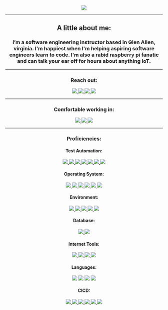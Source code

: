 <div align="center">
  <img align="center" src="https://media.licdn.com/dms/image/C5603AQE_4h6dr1RCeA/profile-displayphoto-shrink_400_400/0/1590028499109?e=1726099200&v=beta&t=rdFvgydFoAIFEuj9iOh68rt9G5gT97xftIo6eRwCtRU">
  <P> </P>
  <!--
  <a href="#"><img align="center" src="https://github-readme-stats.vercel.app/api?username=manliestben&hide=stars,issues&include_all_commits=true&count_private=true&show_icons=true&theme=react" />  </a>
  <a href="#"><img align="center" src="https://github-readme-stats.vercel.app/api/top-langs/?username=manliestben&layout=compact&theme=react" /></a> 
  --><hr>
  <h2>A little about me:</h2>
  <h3>I’m a software engineering instructor based in Glen Allen, virginia. I'm happiest when I'm helping aspiring software engineers learn to code.  I'm also a rabid raspberry pi fanatic and can talk your ear off for hours about anything IoT.  </h3>
  <hr>
  <div>
    <h3>Reach out:</h3>
    <a href="https://www.prashantpukale.com/"><img src="https://img.shields.io/badge/-Personal_Website-000000?style=flat-square&logo=Coderwall&logoColor=white" />  </a>
    <a href="https://www.linkedin.com/in/ppukale/"><img src="https://img.shields.io/badge/-LinkedIn-0077B5?style=flat-square&logo=LinkedIn&logoColor=white" />  </a>
    <a href="https://github.com/ppukale"><img src="https://img.shields.io/github/followers/manliestben?color=black&label=GitHub&logo=GitHub&logoColor=white&style=flat-square" />  </a>
    <a href="mailto: prashantpukale@gmail.com"><img src="https://img.shields.io/badge/-Gmail-D14836?style=flat-square&logo=Gmail&logoColor=white" />  </a>
  </div>
  <hr>
  <div>
    <h3>Comfortable working in:</h3>
      <a href="#"><img src="https://img.shields.io/badge/-Windows-0078D6?style=flat-square&logo=Windows&logoColor=white" />  </a>
      <a href="#"><img src="https://img.shields.io/badge/-Ubuntu-0078D6?style=flat-square&logo=Ubuntu&logoColor=white" />  </a>
      <a href="#"><img src="https://img.shields.io/badge/mac%20os-000000?style=flat-square&for-the-badge&logo=macos&logoColor=F0F0F0" />  </a>
  </div>
  <hr>
  <div>
      <h3>Proficiencies:</h3>
    <h4>Test Automation:</h4>
<a href="#">
  <img src="https://img.shields.io/badge/-Selenium-43B02A?style=flat-square&logo=selenium&logoColor=white" />
</a>
<a href="#">
  <img src="https://img.shields.io/badge/-Tosca-0081CB?style=flat-square&logo=tricentis&logoColor=white" />
</a>
<a href="#">
  <img src="https://img.shields.io/badge/-UFT-0C4FA1?style=flat-square&logo=hp&logoColor=white" />
</a>
<a href="#">
  <img src="https://img.shields.io/badge/-Appium-41BDF5?style=flat-square&logo=appium&logoColor=white" />
</a>
<a href="#">
  <img src="https://img.shields.io/badge/-Test%20Complete-0C4FA1?style=flat-square&logo=testcomplete&logoColor=white" />
</a>
<a href="#">
  <img src="https://img.shields.io/badge/-Maven-C71A36?style=flat-square&logo=apachemaven&logoColor=white" />
</a>
<a href="#">
  <img src="https://img.shields.io/badge/-TestNG-25A162?style=flat-square&logo=testng&logoColor=white" />
</a>
<h4>Operating System:</h4>
<a href="#">
  <img src="https://img.shields.io/badge/-AWS%20EC2-F79111?style=flat-square&logo=amazonaws&logoColor=white" />
</a>
<a href="#">
  <img src="https://img.shields.io/badge/-Ubuntu-E95420?style=flat-square&logo=ubuntu&logoColor=white" />
</a>
<a href="#">
  <img src="https://img.shields.io/badge/-Android-3DDC84?style=flat-square&logo=android&logoColor=white" />
</a>
<a href="#">
  <img src="https://img.shields.io/badge/-iOS-000000?style=flat-square&logo=apple&logoColor=white" />
</a>
<a href="#">
  <img src="https://img.shields.io/badge/-Windows-0078D6?style=flat-square&logo=windows&logoColor=white" />
</a>
<a href="#">
  <img src="https://img.shields.io/badge/-OS%20X%20EI%20Capitan-000000?style=flat-square&logo=apple&logoColor=white" />
</a>
<h4>Environment:</h4>
<a href="#">
  <img src="https://img.shields.io/badge/-Mainframes-000000?style=flat-square&logo=ibm&logoColor=white" />
</a>
<a href="#">
  <img src="https://img.shields.io/badge/-IoT-00BFA5?style=flat-square&logo=iota&logoColor=white" />
</a>
<a href="#">
  <img src="https://img.shields.io/badge/-Splunk-000000?style=flat-square&logo=splunk&logoColor=white" />
</a>
<a href="#">
  <img src="https://img.shields.io/badge/-Google%20Analytics-E37400?style=flat-square&logo=googleanalytics&logoColor=white" />
</a>
<a href="#">
  <img src="https://img.shields.io/badge/-Endeca-0078D7?style=flat-square&logo=oracle&logoColor=white" />
</a>
<h4>Database:</h4>
<a href="#">
  <img src="https://img.shields.io/badge/-SQL%20Server-CC2927?style=flat-square&logo=microsoftsqlserver&logoColor=white" />
</a>
<a href="#">
  <img src="https://img.shields.io/badge/-Cosmos%20DB-0078D4?style=flat-square&logo=azurecosmosdb&logoColor=white" />
</a>
<h4>Internet Tools:</h4>
<a href="#">
  <img src="https://img.shields.io/badge/-VB%20Script-47A248?style=flat-square&logo=vbs&logoColor=white" />
</a>
<a href="#">
  <img src="https://img.shields.io/badge/-JavaScript-F7DF1E?style=flat-square&logo=javascript&logoColor=black" />
</a>
<a href="#">
  <img src="https://img.shields.io/badge/-XML-1B1B1B?style=flat-square&logo=xml&logoColor=white" />
</a>
<a href="#">
  <img src="https://img.shields.io/badge/-Angular%20JS-DD0031?style=flat-square&logo=angularjs&logoColor=white" />
</a>
<h4>Languages:</h4>
<a href="#"><img src="https://img.shields.io/badge/-Python-3776AB?style=flat-square&logo=python&logoColor=white" /></a>
<a href="#"><img src="https://img.shields.io/badge/-Visual%20Basic-5C2D91?style=flat-square&logo=visualstudio&logoColor=white" /></a>
<a href="#"><img src="https://img.shields.io/badge/-Java-007396?style=flat-square&logo=java&logoColor=white" /></a>
<a href="#"><img src="https://img.shields.io/badge/-Groovy-4298B8?style=flat-square&logo=apachegroovy&logoColor=white" /></a>

<h4>CICD:</h4>
<a href="#">
  <img src="https://img.shields.io/badge/-Jenkins-D24939?style=flat-square&logo=jenkins&logoColor=white" />
</a>
<a href="#">
  <img src="https://img.shields.io/badge/-Git-F05032?style=flat-square&logo=git&logoColor=white" />
</a>
<a href="#">
  <img src="https://img.shields.io/badge/-Azure-0089D6?style=flat-square&logo=microsoftazure&logoColor=white" />
</a>
<a href="#">
  <img src="https://img.shields.io/badge/-Octopus-2E6CAB?style=flat-square&logo=octopusdeploy&logoColor=white" />
</a>
<a href="#">
  <img src="https://img.shields.io/badge/-AWS-232F3E?style=flat-square&logo=amazonaws&logoColor=white" />
</a>
<a href="#">
  <img src="https://img.shields.io/badge/-Docker-2496ED?style=flat-square&logo=docker&logoColor=white" />
</a>
    </div>
</div>
